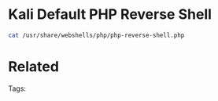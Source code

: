 # Kali Default PHP Reverse Shell
```bash
cat /usr/share/webshells/php/php-reverse-shell.php
```

# Related


Tags:

    

